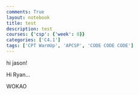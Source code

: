 ```yaml
---
comments: True
layout: notebook
title: test
description: test
courses: {'csp': {'week': 0}}
categories: ['C4.1']
tags: ['CPT WarmUp', 'APCSP', 'CODE CODE CODE']
---
```


hi jason!

Hi Ryan...

WOKAO
